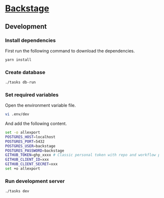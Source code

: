 # [Backstage](https://backstage.io)

## Development

### Install dependencies
First run the following command to download the dependencies.

```bash
yarn install
```

### Create database

```bash
./tasks db-run
```

### Set required variables
Open the environment variable file.

```bash
vi .env/dev
```

And add the following content.

```bash
set -o allexport
POSTGRES_HOST=localhost
POSTGRES_PORT=5432
POSTGRES_USER=backstage
POSTGRES_PASSWORD=backstage
GITHUB_TOKEN=ghp_xxxx # Classic personal token with repo and workflow permissions
GITHUB_CLIENT_ID=xxx
GITHUB_CLIENT_SECRET=xxx
set +o allexport
```
### Run development server

```bash
./tasks dev
```

